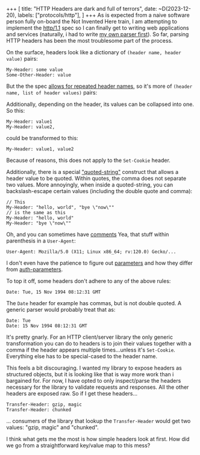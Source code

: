 +++
[
    title: "HTTP Headers are dark and full of terrors",
    date: ~D(2023-12-20),
    labels: ["protocols/http"],
]
+++
As is expected from a naive software person fully on-board the Not Invented Here train, I am attempting to implement the [http/1.1](https://httpwg.org/specs/rfc9112.html) spec so I can finally get to writing web applications and services (naturally, i had to write [my own parser first](https://mistlenote.com/reflections-on-writing-3-parser-combinator-libraries/)). So far, parsing HTTP headers has been the most troublesome part of the process.

On the surface, headers look like a dictionary of `(header name, header value)` pairs:

```
My-Header: some value
Some-Other-Header: value
```

But the the spec [allows for repeated header names](https://mistlenote.com/reflections-on-writing-3-parser-combinator-libraries/), so it's more of `(header name, list of header values)` pairs:

Additionally, depending on the header, its values can be collapsed into one. So this:

```
My-Header: value1
My-Header: value2,
```

could be transformed to this:

```
My-Header: value1, value2
```

Because of reasons, this does not apply to the `Set-Cookie` header.

Additionally, there is a special ["quoted-string"](https://httpwg.org/specs/rfc9110.html#quoted.strings) construct that allows a header value to be quoted. Within quotes, the comma does not separate two values. More annoyingly, when inside a quoted-string, you can backslash-escape certain values (including the double quote and comma):

```
// This
My-Header: "hello, world", "bye \"now\""
// is the same as this
My-Header: "hello, world"
My-Header: "bye \"now\""
```

Oh, and you can sometimes have [comments](https://httpwg.org/specs/rfc9110.html#comments) Yea, that stuff within parenthesis in a `User-Agent`: 

```
User-Agent: Mozilla/5.0 (X11; Linux x86_64; rv:120.0) Gecko/...
```

I don't even have the patience to figure out [parameters](https://httpwg.org/specs/rfc9110.html#parameter) and how they differ from [auth-parameters](https://httpwg.org/specs/rfc9110.html#auth.params).

To top it off, some headers don't adhere to any of the above rules:

```
Date: Tue, 15 Nov 1994 08:12:31 GMT
```

The `Date` header for example has commas, but is not double quoted. A generic parser would probably treat that as:

```
Date: Tue
Date: 15 Nov 1994 08:12:31 GMT
```

It's pretty gnarly. For an HTTP client/server library the only generic transformation you can do to headers is to join their values together with a comma if the header appears multiple times...unless it's `Set-Cookie`. Everything else has to be special-cased to the header name.

This feels a bit discouraging. I wanted my library to expose headers as structured objects, but it is looking like that is way more work than i bargained for. For now, I have opted to only inspect/parse the headers necessary for the library to validate requests and responses. All the other headers are exposed raw. So if I get these headers...

```
Transfer-Header: gzip, magic
Transfer-Header: chunked
```

... consumers of the library that lookup the `Transfer-Header` would get two values: "gzip, magic" and "chunked".

I think what gets me the most is how simple headers look at first. How did we go from a straightforward key/value map to this mess? 
